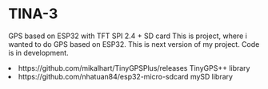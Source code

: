 # TINA-3
GPS based on ESP32 with TFT SPI 2.4 + SD card
This is project, where i wanted to do GPS based on ESP32. This is next version of my project.
Code is in development.

<li>https://github.com/mikalhart/TinyGPSPlus/releases TinyGPS++ library 
<li>https://github.com/nhatuan84/esp32-micro-sdcard mySD library
